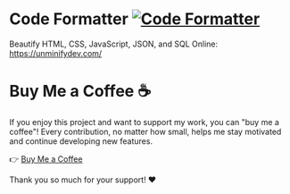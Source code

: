 # Code Formatter [![Code Formatter](https://img.shields.io/badge/Code%20Formatter-Enabled-brightgreen)](https://unminifydev.com/)
Beautify HTML, CSS, JavaScript, JSON, and SQL Online: https://unminifydev.com/

# Buy Me a Coffee ☕

If you enjoy this project and want to support my work, you can "buy me a coffee"! Every contribution, no matter how small, helps me stay motivated and continue developing new features.

👉 [Buy Me a Coffee](https://buymeacoffee.com/rogerdev0623)

Thank you so much for your support! ❤️
